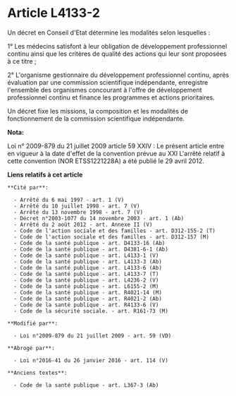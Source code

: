 # Article L4133-2

Un décret en Conseil d'Etat détermine les modalités selon lesquelles : 

1° Les médecins satisfont à leur obligation de développement professionnel continu ainsi que les critères de qualité des
actions qui leur sont proposées à ce titre ; 

2° L'organisme gestionnaire du développement professionnel continu, après évaluation par une commission scientifique
indépendante, enregistre l'ensemble des organismes concourant à l'offre de développement professionnel continu et finance les
programmes et actions prioritaires. 

Un décret fixe les missions, la composition et les modalités de fonctionnement de la commission scientifique indépendante.

**Nota:**

Loi n° 2009-879 du 21 juillet 2009 article 59 XXIV : Le présent article entre en vigueur à la date d'effet de la convention
prévue au XXI L'arrêté relatif à cette convention (NOR ETSS1221228A) a été publié le 29 avril 2012.

**Liens relatifs à cet article**

	**Cité par**:

	  - Arrêté du 6 mai 1997 - art. 1 (V)
	  - Arrêté du 10 juillet 1998 - art. 7 (V)
	  - Arrêté du 13 novembre 1998 - art. 7 (V)
	  - Décret n°2003-1077 du 14 novembre 2003 - art. 1 (Ab)
	  - Arrêté du 2 août 2012 - art. Annexe II (V)
	  - Code de l'action sociale et des familles - art. D312-155-2 (T)
	  - Code de l'action sociale et des familles - art. D312-157 (M)
	  - Code de la santé publique - art. D4133-16 (Ab)
	  - Code de la santé publique - art. D4381-6-1 (Ab)
	  - Code de la santé publique - art. L4133-1 (V)
	  - Code de la santé publique - art. L4133-3 (Ab)
	  - Code de la santé publique - art. L4133-6 (Ab)
	  - Code de la santé publique - art. L4133-7 (T)
	  - Code de la santé publique - art. L4236-2 (V)
	  - Code de la santé publique - art. L6155-2 (M)
	  - Code de la santé publique - art. R4021-14 (M)
	  - Code de la santé publique - art. R4021-2 (Ab)
	  - Code de la santé publique - art. R4133-6 (V)
	  - Code de la sécurité sociale. - art. R161-73 (M)

	**Modifié par**:

	  - Loi n°2009-879 du 21 juillet 2009 - art. 59 (VD)

	**Abrogé par**:

	  - Loi n°2016-41 du 26 janvier 2016 - art. 114 (V)

	**Anciens textes**:

	  - Code de la santé publique - art. L367-3 (Ab)
